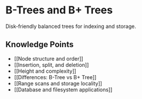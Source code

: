 # B-Trees and B+ Trees

Disk-friendly balanced trees for indexing and storage.

## Knowledge Points
- [[Node structure and order]]
- [[Insertion, split, and deletion]]
- [[Height and complexity]]
- [[Differences: B-Tree vs B+ Tree]]
- [[Range scans and storage locality]]
- [[Database and filesystem applications]]
